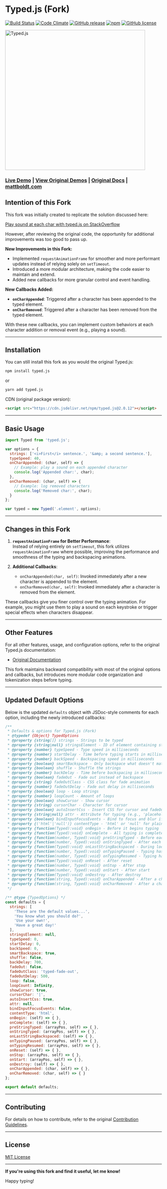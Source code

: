 # Typed.js (Fork)

[![Build Status](https://travis-ci.org/mattboldt/typed.js.svg?branch=typed-2.0)](https://travis-ci.org/mattboldt/typed.js)
[![Code Climate](https://codeclimate.com/github/mattboldt/typed.js/badges/gpa.svg)](https://codeclimate.com/github/mattboldt/typed.js)
[![GitHub release](https://img.shields.io/github/release/mattboldt/typed.js.svg)]()
[![npm](https://img.shields.io/npm/dt/typed.js.svg)](https://img.shields.io/npm/dt/typed.js.svg)
[![GitHub license](https://img.shields.io/badge/license-MIT-blue.svg)](https://raw.githubusercontent.com/mattboldt/typed.js/master/LICENSE.txt)

<img src="https://raw.githubusercontent.com/mattboldt/typed.js/master/logo-cropped.png" width="450px" title="Typed.js" />

### [Live Demo](http://www.mattboldt.com/demos/typed-js/) | [View Original Demos](http://mattboldt.github.io/typed.js/) | [Original Docs](http://mattboldt.github.io/typed.js/docs) | [mattboldt.com](http://www.mattboldt.com)

## Intention of this Fork

This fork was initially created to replicate the solution discussed here:

[Play sound at each char with typed.js on StackOverflow](https://stackoverflow.com/questions/49291904/play-sound-at-each-char-with-typedjs)

However, after reviewing the original code, the opportunity for additional improvements was too good to pass up.

**New Improvements in this Fork:**

- Implemented `requestAnimationFrame` for smoother and more performant updates instead of relying solely on `setTimeout`.
- Introduced a more modular architecture, making the code easier to maintain and extend.
- Added new callbacks for more granular control and event handling.

**New Callbacks Added:**

- **`onCharAppended`**: Triggered after a character has been appended to the typed element.
- **`onCharRemoved`**: Triggered after a character has been removed from the typed element.

With these new callbacks, you can implement custom behaviors at each character addition or removal event (e.g., playing a sound).

---

## Installation

You can still install this fork as you would the original Typed.js:

```bash
npm install typed.js
```

or

```bash
yarn add typed.js
```

CDN (original package version):

```html
<script src="https://cdn.jsdelivr.net/npm/typed.js@2.0.12"></script>
```

---

## Basic Usage

```javascript
import Typed from 'typed.js';

var options = {
  strings: ['<i>First</i> sentence.', '&amp; a second sentence.'],
  typeSpeed: 40,
  onCharAppended: (char, self) => {
    // Example: play a sound on each appended character
    console.log('Appended char:', char);
  },
  onCharRemoved: (char, self) => {
    // Example: log removed characters
    console.log('Removed char:', char);
  }
};

var typed = new Typed('.element', options);
```

---

## Changes in this Fork

1. **`requestAnimationFrame` for Better Performance**:  
   Instead of relying entirely on `setTimeout`, this fork utilizes `requestAnimationFrame` where possible, improving the performance and smoothness of the typing and backspacing animations.

2. **Additional Callbacks**:
   - `onCharAppended(char, self)`: Invoked immediately after a new character is appended to the element.
   - `onCharRemoved(char, self)`: Invoked immediately after a character is removed from the element.

These callbacks give you finer control over the typing animation. For example, you might use them to play a sound on each keystroke or trigger special effects when characters disappear.

---

## Other Features

For all other features, usage, and configuration options, refer to the original Typed.js documentation:

- [Original Documentation](http://mattboldt.github.io/typed.js/docs)

This fork maintains backward compatibility with most of the original options and callbacks, but introduces more modular code organization and tokenization steps before typing.

---

## Updated Default Options

Below is the updated `defaults` object with JSDoc-style comments for each option, including the newly introduced callbacks:

```javascript
/**
 * Defaults & options for Typed.js (Fork)
 * @typedef {Object} TypedOptions
 * @property {string[]} strings - Strings to be typed
 * @property {string|null} stringsElement - ID of element containing string children
 * @property {number} typeSpeed - Type speed in milliseconds
 * @property {number} startDelay - Time before typing starts in milliseconds
 * @property {number} backSpeed - Backspacing speed in milliseconds
 * @property {boolean} smartBackspace - Only backspace what doesn't match the previous string
 * @property {boolean} shuffle - Shuffle the strings
 * @property {number} backDelay - Time before backspacing in milliseconds
 * @property {boolean} fadeOut - Fade out instead of backspace
 * @property {string} fadeOutClass - CSS class for fade animation
 * @property {number} fadeOutDelay - Fade out delay in milliseconds
 * @property {boolean} loop - Loop strings
 * @property {number} loopCount - Amount of loops
 * @property {boolean} showCursor - Show cursor
 * @property {string} cursorChar - Character for cursor
 * @property {boolean} autoInsertCss - Insert CSS for cursor and fadeOut into HTML <head>
 * @property {string|null} attr - Attribute for typing (e.g., 'placeholder')
 * @property {boolean} bindInputFocusEvents - Bind to focus and blur if el is a text input
 * @property {('html'|'null')} contentType - 'html' or 'null' for plaintext
 * @property {function(Typed):void} onBegin - Before it begins typing
 * @property {function(Typed):void} onComplete - All typing is complete
 * @property {function(number, Typed):void} preStringTyped - Before each string is typed
 * @property {function(number, Typed):void} onStringTyped - After each string is typed
 * @property {function(Typed):void} onLastStringBackspaced - During looping, after last string is typed
 * @property {function(number, Typed):void} onTypingPaused - Typing has been stopped
 * @property {function(number, Typed):void} onTypingResumed - Typing has started after being stopped
 * @property {function(Typed):void} onReset - After reset
 * @property {function(number, Typed):void} onStop - After stop
 * @property {function(number, Typed):void} onStart - After start
 * @property {function(Typed):void} onDestroy - After destroy
 * @property {function(string, Typed):void} onCharAppended - After a character has been appended
 * @property {function(string, Typed):void} onCharRemoved - After a character has been removed
 */

/** @type {TypedOptions} */
const defaults = {
  strings: [
    'These are the default values...',
    'You know what you should do?',
    'Use your own!',
    'Have a great day!'
  ],
  stringsElement: null,
  typeSpeed: 0,
  startDelay: 0,
  backSpeed: 0,
  smartBackspace: true,
  shuffle: false,
  backDelay: 700,
  fadeOut: false,
  fadeOutClass: 'typed-fade-out',
  fadeOutDelay: 500,
  loop: false,
  loopCount: Infinity,
  showCursor: true,
  cursorChar: '|',
  autoInsertCss: true,
  attr: null,
  bindInputFocusEvents: false,
  contentType: 'html',
  onBegin: (self) => { },
  onComplete: (self) => { },
  preStringTyped: (arrayPos, self) => { },
  onStringTyped: (arrayPos, self) => { },
  onLastStringBackspaced: (self) => { },
  onTypingPaused: (arrayPos, self) => { },
  onTypingResumed: (arrayPos, self) => { },
  onReset: (self) => { },
  onStop: (arrayPos, self) => { },
  onStart: (arrayPos, self) => { },
  onDestroy: (self) => { },
  onCharAppended: (char, self) => { },
  onCharRemoved: (char, self) => { }
};

export default defaults;
```

---

## Contributing

For details on how to contribute, refer to the original [Contribution Guidelines](./.github/CONTRIBUTING.md).

---

## License

[MIT License](https://github.com/mattboldt/typed.js/blob/master/LICENSE.txt)

---

**If you're using this fork and find it useful, let me know!**  

Happy typing!